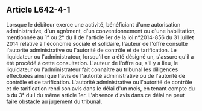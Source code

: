 Article L642-4-1
----
Lorsque le débiteur exerce une activité, bénéficiant d'une autorisation
administrative, d'un agrément, d'un conventionnement ou d'une habilitation,
mentionnée au 1° ou 2° du II de l'article 1er de la loi n°2014-856 du 31 juillet
2014 relative à l'économie sociale et solidaire, l'auteur de l'offre consulte
l'autorité administrative ou l'autorité de contrôle et de tarification. Le
liquidateur ou l'administrateur, lorsqu'il en a été désigné un, s'assure qu'il a
été procédé à cette consultation. L'auteur de l'offre ou, s'il y a lieu, le
liquidateur ou l'administrateur fait connaître au tribunal les diligences
effectuées ainsi que l'avis de l'autorité administrative ou de l'autorité de
contrôle et de tarification. L'autorité administrative ou l'autorité de contrôle
et de tarification rend son avis dans le délai d'un mois, en tenant compte du b
du 3° du I du même article 1er. L'absence d'avis dans ce délai ne peut faire
obstacle au jugement du tribunal.
